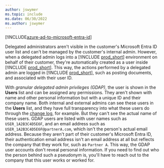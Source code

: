 ```yaml
---
author: jswymer
ms.topic: include
ms.date: 06/30/2022
ms.author: jswymer
---
```


[!INCLUDE[azure-ad-to-microsoft-entra-id](~/../shared-content/shared/azure-ad-to-microsoft-entra-id.md)]

Delegated administrators aren't visible in the customer's Microsoft Entra ID user list and can't be managed by the customer's internal admin. However, when a delegated admin logs into a [!INCLUDE [prod_short](prod_short.md)] environment on behalf of their customer, they're automatically created as a user inside [!INCLUDE [prod_short](prod_short.md)]. This way, the actions performed by a delegated admin are logged in [!INCLUDE [prod_short](prod_short.md)], such as posting documents, and associated with their user ID.  

With *granular delegated admin privileges (GDAP)*, the user is shown in the **Users** list and can be assigned any permissions. They aren't shown with name and other personal information but with a unique ID and their company name. Both internal and external admins can see these users in the **Users** list, and they have full transparency into what these users do through the [change log](/dynamics365/business-central/across-log-changes), for example. But they can't see the actual name of these users. GDAP users are listed with user names such as `USER_1A2B3C4D5E6F`, and an email address such as `USER_1A2B3C4D5E6F@partnerA.com`, which isn't the person's actual email address. Because they aren't part of their customer's Microsoft Entra ID, their authentication email address isn't an email address at all but reflects the company that they work for, such as `Partner A`. This way, the GDAP user accounts don't reveal personal information. If you need to find out who the person behind such a pseudonym is, you'll have to reach out to the company that this user works or worked for.  
